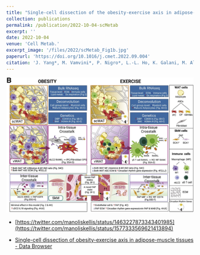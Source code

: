 ```yaml
---
title: "Single-cell dissection of the obesity-exercise axis in adipose-muscle tissues implies a critical role for mesenchymal stem cells"
collection: publications
permalink: /publication/2022-10-04-scMetab
excerpt: ''
date: 2022-10-04
venue: 'Cell Metab.'
excerpt_image: '/files/2022/scMetab_Fig1b.jpg'
paperurl: 'https://doi.org/10.1016/j.cmet.2022.09.004'
citation: 'J. Yang*, M. Vamvini*, P. Nigro*, L.-L. Ho, K. Galani, M. Alvarez, Y. Tanigawa, A. Renfro, N. P. Carbone, M. Laakso, L. Z. Agudelo, P. Pajukanta, M. F. Hirshman, R. J.W. Middelbeek, K. Grove, L. Goodyear, M. Kellis, Single-cell dissection of the obesity-exercise axis in adipose-muscle tissues implies a critical role for mesenchymal stem cells. Cell Metab. Cell Metab. 34(10),1578-1593.e6 (2022).'
---
```


![Study design](/files/2022/scMetab_Fig1b.jpg)

- [https://twitter.com/manoliskellis/status/1463227873343401985](https://twitter.com/manoliskellis/status/1577333569621413894)

- [Single-cell dissection of obesity-exercise axis in adipose-muscle tissues - Data Browser](http://scmetab.mit.edu/)

